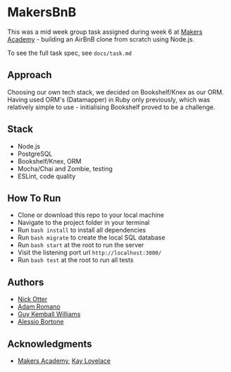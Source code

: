 # MakersBnB

This was a mid week group task assigned during week 6 at [Makers Academy](http://www.makersacademy.com/) - building an AirBnB clone from scratch using Node.js.

To see the full task spec, see `docs/task.md`

## Approach

Choosing our own tech stack, we decided on Bookshelf/Knex as our ORM. Having used ORM's (Datamapper) in Ruby only previously, which was relatively simple to use - initialising Bookshelf proved to be a challenge.

## Stack

* Node.js
* PostgreSQL
* Bookshelf/Knex, ORM
* Mocha/Chai and Zombie, testing
* ESLint, code quality

## How To Run

* Clone or download this repo to your local machine
* Navigate to the project folder in your terminal
* Run `bash install` to install all dependencies
* Run `bash migrate` to create the local SQL database
* Run `bash start` at the root to run the server
* Visit the listening port url `http://localhost:3000/`
* Run `bash test` at the root to run all tests

## Authors

* [Nick Otter](nickotter.personal@gmail.com)
* [Adam Romano](github.com/manoadamro/)
* [Guy Kemball Williams](github.com/gsgkw)
* [Alessio Bortone](github.com/alessiobortone2/)

## Acknowledgments

* [Makers Academy](http://www.makersacademy.com/), [Kay Lovelace](https://github.com/neoeno)
